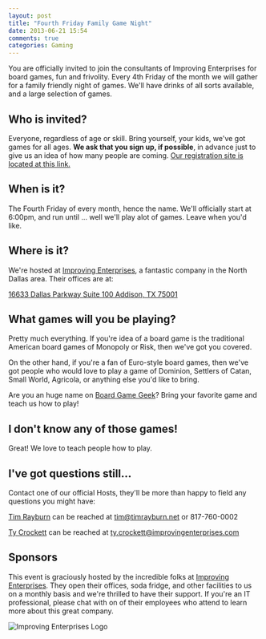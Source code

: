 ```yaml
---
layout: post
title: "Fourth Friday Family Game Night"
date: 2013-06-21 15:54
comments: true
categories: Gaming
---
```

You are officially invited to join the consultants of Improving Enterprises for board games, fun and frivolity.  Every 4th Friday of the month we will gather for a family friendly night of games.  We'll have drinks of all sorts available, and a large selection of games.

## Who is invited?
Everyone, regardless of age or skill.  Bring yourself, your kids, we've got games for all ages.  **We ask that you sign up, if possible**, in advance just to give us an idea of how many people are coming.  [Our registration site is located at this link.](http://fffgn.eventbrite.com)

## When is it?

The Fourth Friday of every month, hence the name.  We'll officially start at 6:00pm, and run until ... well we'll play alot of games.  Leave when you'd like.

## Where is it?

We're hosted at [Improving Enterprises](http://improvingenterprises.com), a fantastic company in the North Dallas area.  Their offices are at:

[16633 Dallas Parkway
Suite 100
Addison, TX 75001](https://maps.google.com/maps?q=16633+Dallas+Parkway+Suite+100+Addison,+TX+75001&hl=en&sll=31.168934,-100.076842&sspn=18.524051,54.118652&t=h&hnear=16633+Dallas+Pkwy+%23100,+Addison,+Dallas,+Texas+75001&z=17)

## What games will you be playing?

Pretty much everything.  If you're idea of a board game is the traditional American board games of Monopoly or Risk, then we've got you covered.

On the other hand, if you're a fan of Euro-style board games, then we've got people who would love to play a game of Dominion, Settlers of Catan, Small World, Agricola, or anything else you'd like to bring.

Are you an huge name on [Board Game Geek](http://www.boardgamegeek.com/)?  Bring your favorite game and teach us how to play!

## I don't know any of those games!

Great!  We love to teach people how to play.

## I've got questions still...

Contact one of our official Hosts, they'll be more than happy to field any questions you might have:

[Tim Rayburn](http://TimRayburn.net) can be reached at tim@timrayburn.net or 817-760-0002
 
[Ty Crockett](http://tycrockett.com) can be reached at ty.crockett@improvingenterprises.com

## Sponsors

This event is graciously hosted by the incredible folks at [Improving Enterprises](http://improvingenterprises.com).  They open their offices, soda fridge, and other facilities to us on a monthly basis and we're thrilled to have their support.  If you're an IT professional, please chat with on of their employees who attend to learn more about this great company.

![Improving Enterprises Logo](http://timrayburn.net/images/ie-logo-small.jpg)  

  